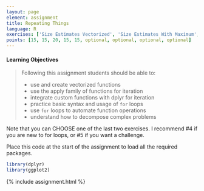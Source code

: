 ```yaml
---
layout: page
element: assignment
title: Repeating Things
language: R
exercises: ['Size Estimates Vectorized', 'Size Estimates With Maximum', 'Basic For Loops', 'Size Estimates By Name Loop','Multi-file Analysis', 'Cocili Data Exploration', 'Size Estimates By Name Apply', 'Tree Biomass Challenge', 'Crown Volume Calculation']
points: [15, 15, 20, 15, 15, optional, optional, optional, optional]
---
```


#### Learning Objectives

> Following this assignment students should be able to:
>
> - use and create vectorized functions
> - use the apply family of functions for iteration
> - integrate custom functions with dplyr for iteration
> - practice basic syntax and usage of `for` loops
> - use `for` loops to automate function operations 
> - understand how to decompose complex problems



Note that you can CHOOSE one of the last two exercises. I recommend #4 if you are new to for loops, or #5 if you want a challenge.

Place this code at the start of the assignment to load all the required packages.

```r
library(dplyr)
library(ggplot2)
```

{% include assignment.html %}
